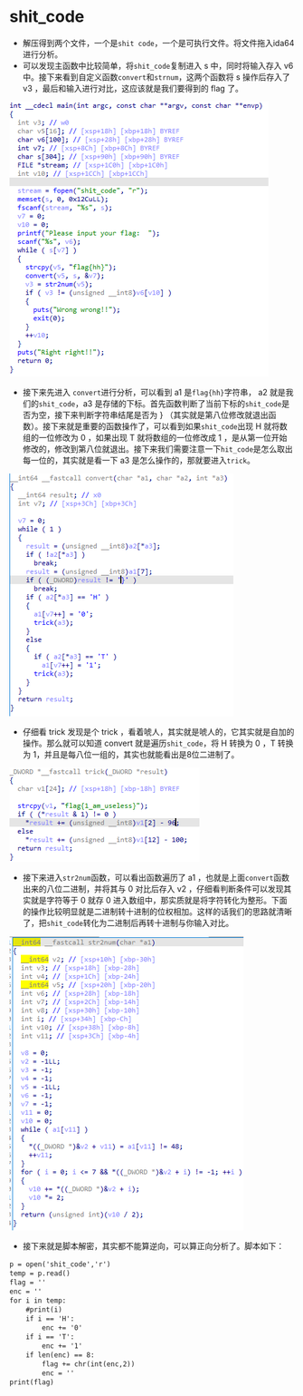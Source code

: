 # shit_code

* 解压得到两个文件，一个是`shit code`，一个是可执行文件。将文件拖入ida64进行分析。
* 可以发现主函数中比较简单，将`shit_code`复制进入 s 中，同时将输入存入 v6 中。接下来看到自定义函数`convert`和`strnum`，这两个函数将 s 操作后存入了 v3 ，最后和输入进行对比，这应该就是我们要得到的 flag 了。

![image-20220421185544016](assets/image-20220421185544016.png)

* 接下来先进入 `convert`进行分析，可以看到 a1 是`flag{hh}`字符串， a2 就是我们的`shit_code`，a3 是存储的下标。首先函数判断了当前下标的`shit_code`是否为空，接下来判断字符串结尾是否为 } （其实就是第八位修改就退出函数）。接下来就是重要的函数操作了，可以看到如果`shit_code`出现 H 就将数组的一位修改为 0 ，如果出现 T 就将数组的一位修改成 1 ，是从第一位开始修改的，修改到第八位就退出。接下来我们需要注意一下`hit_code`是怎么取出每一位的，其实就是看一下 a3 是怎么操作的，那就要进入`trick`。

![image-20220421190210902](assets/image-20220421190210902.png)

* 仔细看 trick 发现是个 trick ，看着唬人，其实就是唬人的，它其实就是自加的操作。那么就可以知道 convert 就是遍历`shit_code`，将 H 转换为 0 ，T 转换为 1，并且是每八位一组的，其实也就能看出是8位二进制了。

![image-20220421191244514](assets/image-20220421191244514.png)

* 接下来进入`str2num`函数，可以看出函数遍历了 a1 ，也就是上面`convert`函数出来的八位二进制，并将其与 0 对比后存入 v2 ，仔细看判断条件可以发现其实就是字符等于 0 就存 0 进入数组中，那实质就是将字符转化为整形。下面的操作比较明显就是二进制转十进制的位权相加。这样的话我们的思路就清晰了，把`shit_code`转化为二进制后再转十进制与你输入对比。

![image-20220421191612051](assets/image-20220421191612051.png)

* 接下来就是脚本解密，其实都不能算逆向，可以算正向分析了。脚本如下：

```
p = open('shit_code','r')
temp = p.read()
flag = ''
enc = ''
for i in temp:
    #print(i)
    if i == 'H':
        enc += '0'
    if i == 'T':
        enc += '1'
    if len(enc) == 8:
        flag += chr(int(enc,2))
        enc = ''
print(flag)
```

